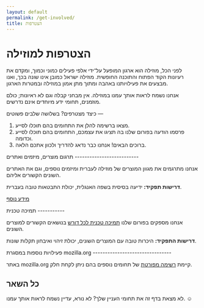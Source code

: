 ```yaml
---
layout: default
permalink: /get-involved/
title: הצטרפות
---
```

הצטרפות למוזילה
===============

לפני הכל, מוזילה הוא ארגון המופעל על־ידי אלפי פעילים כמוני וכמוך, ומקדם את רעיונות הקוד הפתוח והתוכנה החופשית. מוזילה ישראל כמובן אינו שונה בכך, ואנו מבצעים את פעילויותנו באהבה ומתוך מתן אמון במוזילה ובמטרות הארגון. 

אנחנו נשמח לראות אותך עמנו במוזילה. אין מבחני קבלה וגם לא ראיונות; כולם מוזמנים, תחומי ידע מיוחדים אינם נדרשים. 

כיצד מצטרפים? בשלושה שלבים פשוטים —
1. מצאו ברשימה להלן את התחומים בהם תוכלו לסייע.
2. פרסמו הודעה בפורום שלנו בה תציגו את עצמכם, התחומים בהם תוכלו לסייע וכדומה.
3. ברוכים הבאים! אנחנו כבר נדאג להדריך ולכוון אתכם הלאה. 

<div class="row"><div class="column half" markdown="1">
תרגום מוצרים, מיזמים ואתרים
--------------------------

אנחנו מתרגמים את מגוון המוצרים של מוזילה לעברית ומיזמים נוספים, וגם את האתרים השונים הקשורים אליהם. 

**דרישות תפקיד:** ידיעה בסיסית בשפה האנגלית, יכולת התבטאות טובה בעברית.

[מידע נוסף](http://wiki.mozilla.org.il/l10n)
</div><div class="column half" markdown="1">
תמיכה טכנית
-----------

אנחנו מספקים בפורום שלנו [תמיכה טכנית לכל דורש] בנושאים הקשורים למוצרים השונים. 

**דרישות התפקיד:** היכרות טובה עם המוצרים השונים, יכולת זיהוי ואיבחון תקלות שונות. 

[תמיכה טכנית לכל דורש]: http://mozilla.org.il/board/viewforum.php?f=19

</div></div>
פעילויות נוספות במסגרת mozilla.org
--------------------------------

באתר mozilla.org קיימת [רשימה מפורטת] של תחומים נוספים בהם ניתן לקחת חלק. 

[רשימה מפורטת]: http://www.mozilla.org/contribute/

כל השאר
--------
לא מצאת בדף זה את תחומי העניין שלך? לא נורא, עדיין נשמח לראות אותך עמנו. ☺


